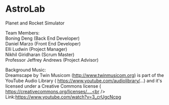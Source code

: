 # AstroLab
Planet and Rocket Simulator

Team Members:<br />
Boning Deng (Back End Developer)<br />
Daniel Marzo (Front End Developer)<br />
Elli Ludwin (Project Manager)<br />
Nikhil Giridharan (Scrum Master)<br />
Professor Jeffrey Andrews (Project Advisor)






Background Music:<br />
Dreamscape by Twin Musicom (http://www.twinmusicom.org) is part of the YouTube Audio Library (
https://www.youtube.com/audiolibrary/...) and it's licensed under a Creative Commons license (
https://creativecommons.org/licenses/....<br />
Link:https://www.youtube.com/watch?v=3_crUgcNcpg
